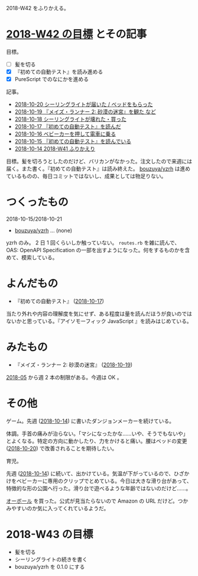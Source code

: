 2018-W42 をふりかえる。

# [2018-W42 の目標][2018-10-14] とその記事

目標。

- [ ] 髪を切る
- [x] 『初めての自動テスト』を読み進める
- [x] PureScript でのなにかを進める

記事。

- [2018-10-20 シーリングライトが届いた / ベッドをもらった][2018-10-20]
- [2018-10-19 『メイズ・ランナー 2: 砂漠の迷宮』を観た など][2018-10-19]
- [2018-10-18 シーリングライトが壊れた・買った][2018-10-18]
- [2018-10-17 『初めての自動テスト』を読んだ][2018-10-17]
- [2018-10-16 ベビーカーを押して電車に乗る][2018-10-16]
- [2018-10-15 『初めての自動テスト』を読んでいる][2018-10-15]
- [2018-10-14 2018-W41 ふりかえり][2018-10-14]

目標。髪を切ろうとしたのだけど、バリカンがなかった。注文したので来週には届く。また書く。『初めての自動テスト』は読み終えた。 [bouzuya/yzrh][] は進めているものの、毎日コミットではないし、成果としては物足りない。

# つくったもの

2018-10-15/2018-10-21

- [bouzuya/yzrh][] ... (none)

yzrh のみ。 2 日 1 回くらいしか触っていない。 `routes.rb` を雑に読んで、 OAS: OpenAPI Specification の一部を出すようになった。何をするものかを含めて、模索している。

# よんだもの

- 『初めての自動テスト』 ([2018-10-17][])

当たり外れや内容の理解度を気にせず、ある程度は量を読んだほうが良いのではないかと思っている。『アイソモーフィック JavaScript 』を読みはじめている。

# みたもの

- 『メイズ・ランナー 2: 砂漠の迷宮』 ([2018-10-19][])

[2018-05][2018-04-30] から週 2 本の制限がある。今週は OK 。

# その他

ゲーム。先週 ([2018-10-14][]) に書いたダンジョンメーカーを続けている。

体調。手首の痛みが治らない。「マシになったかな……いや、そうでもないや」とよくなる。特定の方向に動かしたり、力をかけると痛い。腰はベッドの変更 ([2018-10-20][]) で改善されることを期待したい。

育児。

先週 ([2018-10-14][]) に続いて、出かけている。気温が下がっているので、ひざかけをベビーカーに専用のクリップでとめている。今日は大きな滑り台があって、特徴的な形の公園へ行った。滑り台で遊べるような年齢ではないのだけど……。

[オーボール](https://www.amazon.co.jp/dp/B00CDE52ZE/) を買った。公式が見当たらないので Amazon の URL だけど。つかみやすいのか気に入ってくれているようだ。

# 2018-W43 の目標

- 髪を切る
- シーリングライトの続きを書く
- bouzuya/yzrh を 0.1.0 にする

[2018-04-30]: https://blog.bouzuya.net/2018/04/30/
[2018-10-14]: https://blog.bouzuya.net/2018/10/14/
[2018-10-15]: https://blog.bouzuya.net/2018/10/15/
[2018-10-16]: https://blog.bouzuya.net/2018/10/16/
[2018-10-17]: https://blog.bouzuya.net/2018/10/17/
[2018-10-18]: https://blog.bouzuya.net/2018/10/18/
[2018-10-19]: https://blog.bouzuya.net/2018/10/19/
[2018-10-20]: https://blog.bouzuya.net/2018/10/20/
[bouzuya/yzrh]: https://github.com/bouzuya/yzrh
